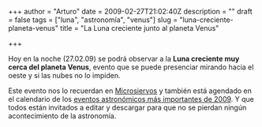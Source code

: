 +++
author = "Arturo"
date = 2009-02-27T21:02:40Z
description = ""
draft = false
tags = ["luna", "astronomía", "venus"]
slug = "luna-creciente-planeta-venus"
title = "La Luna creciente junto al planeta Venus"

+++

Hoy en la noche (27.02.09) se podrá observar a la **Luna creciente muy cerca del planeta Venus**, evento que se puede presenciar mirando hacia el oeste y si las nubes no lo impiden.

Este evento nos lo recuerdan en [Microsiervos](https://www.microsiervos.com/archivo/ciencia/esta-noche-bonito-cielo.html)</a> y también está agendado en el calendario de los [eventos astronómicos más importantes de 2009](/10-eventos-astronomicos-importantes-2009/). Y que todos están invitados a editar y descargar para que no se pierdan ningún acontecimiento de la astronomía.
